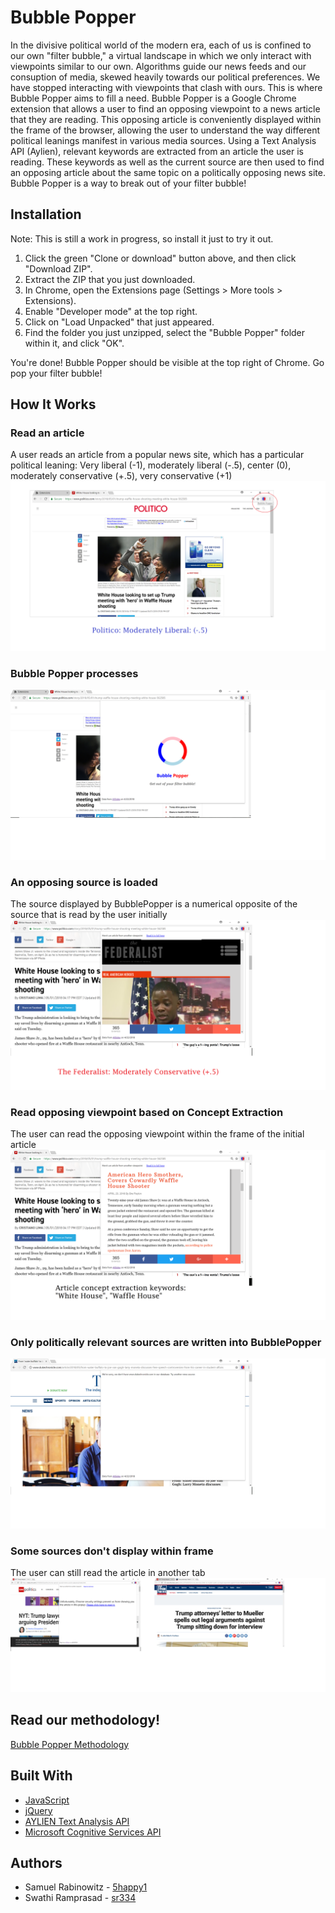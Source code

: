 # Bubble Popper
In the divisive political world of the modern era, each of us is confined to our own "filter bubble," a virtual landscape in which we only interact with viewpoints similar to our own. Algorithms guide our news feeds and our consuption of media, skewed heavily towards our political preferences. We have stopped interacting with viewpoints that clash with ours. This is where Bubble Popper aims to fill a need. Bubble Popper is a Google Chrome extension that allows a user to find an opposing viewpoint to a news article that they are reading. This opposing article is conveniently displayed within the frame of the browser, allowing the user to understand the way different political leanings manifest in various media sources. Using a Text Analysis API (Aylien), relevant keywords are extracted from an article the user is reading. These keywords as well as the current source are then used to find an opposing article about the same topic on a politically opposing news site. Bubble Popper is a way to break out of your filter bubble!

## Installation
Note: This is still a work in progress, so install it just to try it out.

1. Click the green "Clone or download" button above, and then click "Download ZIP".
2. Extract the ZIP that you just downloaded.
3. In Chrome, open the Extensions page (Settings > More tools > Extensions).
4. Enable "Developer mode" at the top right.
5. Click on "Load Unpacked" that just appeared. 
6. Find the folder you just unzipped, select the "Bubble Popper" folder within it, and click "OK".

You're done! Bubble Popper should be visible at the top right of Chrome. Go pop your filter bubble!

## How It Works

### Read an article
A user reads an article from a popular news site, which has a particular political leaning: Very liberal (-1), moderately liberal (-.5), center (0), moderately conservative (+.5), very conservative (+1)
![Alt text](https://github.com/5happy1/bubblepopper/blob/master/Bubble%20Popper/screenshots/bubblepopper1.png)

### Bubble Popper processes
![Alt text](https://github.com/5happy1/bubblepopper/blob/master/Bubble%20Popper/screenshots/bubblepopper2.png)

### An opposing source is loaded
The source displayed by BubblePopper is a numerical opposite of the source that is read by the user initially
![Alt text](https://github.com/5happy1/bubblepopper/blob/master/Bubble%20Popper/screenshots/bubblepopper3.png)

### Read opposing viewpoint based on Concept Extraction
The user can read the opposing viewpoint within the frame of the initial article
![Alt text](https://github.com/5happy1/bubblepopper/blob/master/Bubble%20Popper/screenshots/bubblepopper4.png)

### Only politically relevant sources are written into BubblePopper
![Alt text](https://github.com/5happy1/bubblepopper/blob/master/Bubble%20Popper/screenshots/bubblepopper5.png)

### Some sources don't display within frame
The user can still read the article in another tab
![Alt text](https://github.com/5happy1/bubblepopper/blob/master/Bubble%20Popper/screenshots/bubblepopper6.png)

## Read our methodology!
<a href="https://github.com/5happy1/bubblepopper/blob/master/Bubble%20Popper/screenshots/Bubble%20Popper.pdf">Bubble Popper Methodology</a>

## Built With
* [JavaScript](https://developer.mozilla.org/en-US/docs/Web/JavaScript)
* [jQuery](http://jquery.com)
* [AYLIEN Text Analysis API](https://aylien.com)
* [Microsoft Cognitive Services API](https://azure.microsoft.com/en-us/services/cognitive-services)

## Authors
* Samuel Rabinowitz - [5happy1](https://github.com/5happy1)
* Swathi Ramprasad - [sr334](https://github.com/sr334)

